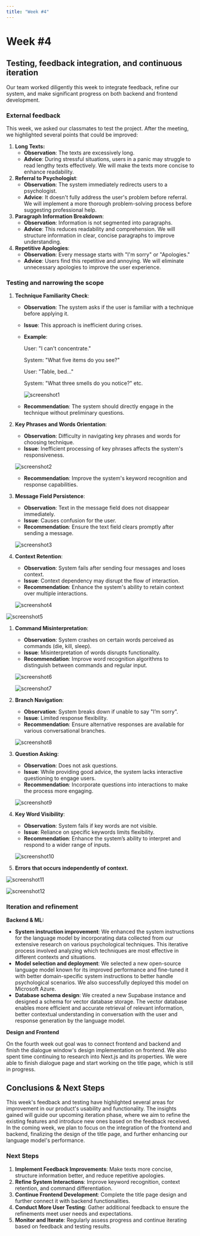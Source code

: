 ```yaml
---
title: "Week #4"
---
```


# Week #4

## **Testing, feedback integration, and continuous iteration**

Our team worked diligently this week to integrate feedback, refine our system, and make significant progress on both backend and frontend development.

### External feedback

This week, we asked our classmates to test the project. After the meeting, we highlighted several points that could be improved:

1. **Long Texts:**
    - **Observation**: The texts are excessively long.
    - **Advice**: During stressful situations, users in a panic may struggle to read lengthy texts effectively. We will make the texts more concise to enhance readability.
2. **Referral to Psychologist**:
    - **Observation**: The system immediately redirects users to a psychologist.
    - **Advice**: It doesn't fully address the user's problem before referral. We will implement a more thorough problem-solving process before suggesting professional help.
3. **Paragraph Information Breakdown**:
    - **Observation**: Information is not segmented into paragraphs.
    - **Advice**: This reduces readability and comprehension. We will structure information in clear, concise paragraphs to improve understanding.
4. **Repetitive Apologies**:
    - **Observation**: Every message starts with "I'm sorry" or "Apologies."
    - **Advice**: Users find this repetitive and annoying. We will eliminate unnecessary apologies to improve the user experience.

### Testing and narrowing the scope

1. **Technique Familiarity Check**:
    - **Observation**: The system asks if the user is familiar with a technique before applying it.
    - **Issue**: This approach is inefficient during crises.
    - **Example**:

        User: "I can't concentrate."

        System: "What five items do you see?"

        User: "Table, bed..."

        System: "What three smells do you notice?" etc.

        ![screenshot1](/2024/ClearMind/screenshot1.png)

    - **Recommendation**: The system should directly engage in the technique without preliminary questions.
2. **Key Phrases and Words Orientation**:
    - **Observation**: Difficulty in navigating key phrases and words for choosing technique.
    - **Issue**: Inefficient processing of key phrases affects the system's responsiveness.

    ![screenshot2](/2024/ClearMind/screenshot2.png)

    - **Recommendation**: Improve the system's keyword recognition and response capabilities.
3. **Message Field Persistence**:
    - **Observation**: Text in the message field does not disappear immediately.
    - **Issue**: Causes confusion for the user.
    - **Recommendation**: Ensure the text field clears promptly after sending a message.

    ![screenshot3](/2024/ClearMind/screenshot3.png)

4. **Context Retention**:
    - **Observation**: System fails after sending four messages and loses context.
    - **Issue**: Context dependency may disrupt the flow of interaction.
    - **Recommendation**: Enhance the system's ability to retain context over multiple interactions.

    ![screenshot4](/2024/ClearMind/screenshot4.png)

![screenshot5](/2024/ClearMind/screenshot5.png)

1. **Command Misinterpretation**:
    - **Observation**: System crashes on certain words perceived as commands (die, kill, sleep).
    - **Issue**: Misinterpretation of words disrupts functionality.
    - **Recommendation**: Improve word recognition algorithms to distinguish between commands and regular input.

    ![screenshot6](/2024/ClearMind/screenshot6.png)

    ![screenshot7](/2024/ClearMind/screenshot7.png)

2. **Branch Navigation**:
    - **Observation**: System breaks down if unable to say "I’m sorry".
    - **Issue**: Limited response flexibility.
    - **Recommendation**: Ensure alternative responses are available for various conversational branches.

    ![screenshot8](/2024/ClearMind/screenshot8.png)

3. **Question Asking**:
    - **Observation**: Does not ask questions.
    - **Issue**: While providing good advice, the system lacks interactive questioning to engage users.
    - **Recommendation**: Incorporate questions into interactions to make the process more engaging.

    ![screenshot9](/2024/ClearMind/screenshot9.png)

4. **Key Word Visibility**:
    - **Observation**: System fails if key words are not visible.
    - **Issue**: Reliance on specific keywords limits flexibility.
    - **Recommendation**: Enhance the system’s ability to interpret and respond to a wider range of inputs.

    ![screenshot10](/2024/ClearMind/screenshot10.png)

5. **Errors that occurs independently of context.**

![screenshot11](/2024/ClearMind/screenshot11.png)

![screenshot12](/2024/ClearMind/screenshot12.png)

### Iteration and refinement

**Backend & ML:**

- **System instruction improvement**: We enhanced the system instructions for the language model by incorporating data collected from our extensive research on various psychological techniques. This iterative process involved analyzing which techniques are most effective in different contexts and situations.
- **Model selection and deployment**: We selected a new open-source language model known for its improved performance and fine-tuned it with better domain-specific system instructions to better handle psychological scenarios. We also successfully deployed this model on Microsoft Azure.
- **Database schema design**: We created a new Supabase instance and designed a schema for vector database storage. The vector database enables more efficient and accurate retrieval of relevant information, better contextual understanding in conversation with the user and response generation by the language model.

**Design and Frontend**

On the fourth week out goal was to connect frontend and backend and finish the dialogue window's design implementation on frontend. We also spent time continuing to research into Next.js and its properties. We were able to finish dialogue page and start working on the title page, which is still in progress.

## Conclusions & Next Steps

This week's feedback and testing have highlighted several areas for improvement in our product's usability and functionality. The insights gained will guide our upcoming iteration phase, where we aim to refine the existing features and introduce new ones based on the feedback received. In the coming week, we plan to focus on the integration of the frontend and backend, finalizing the design of the title page, and further enhancing our language model's performance.

### Next Steps

1. **Implement Feedback Improvements**: Make texts more concise, structure information better, and reduce repetitive apologies.
2. **Refine System Interactions**: Improve keyword recognition, context retention, and command differentiation.
3. **Continue Frontend Development**: Complete the title page design and further connect it with backend functionalities.
4. **Conduct More User Testing**: Gather additional feedback to ensure the refinements meet user needs and expectations.
5. **Monitor and Iterate**: Regularly assess progress and continue iterating based on feedback and testing results.